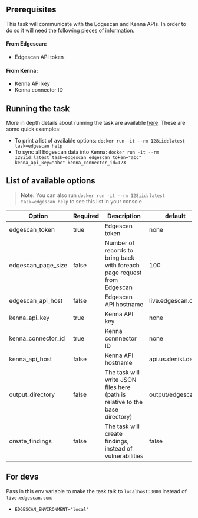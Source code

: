 ## Prerequisites

This task will communicate with the Edgescan and Kenna APIs. In order to do so it will need the following pieces of information.

#### From Edgescan:

- Edgescan API token

#### From Kenna:

- Kenna API key
- Kenna connector ID

## Running the task

More in depth details about running the task are available [here](https://github.com/denistreshchev/128iid/blob/main/README.md).
These are some quick examples:

- To print a list of available options: `docker run -it --rm 128iid:latest task=edgescan help`
- To sync all Edgescan data into Kenna: `docker run -it --rm 128iid:latest task=edgescan edgescan_token="abc" kenna_api_key="abc" kenna_connector_id=123`

## List of available options

> **Note:** You can also run `docker run -it --rm 128iid:latest task=edgescan help` to see this list in your console

| Option             | Required | Description                                                                  | default                  |
| ------------------ | -------- | ---------------------------------------------------------------------------- | ------------------------ |
| edgescan_token     | true     | Edgescan token                                                               | none                     |
| edgescan_page_size | false    | Number of records to bring back with foreach page request from Edgescan         | 100                      |
| edgescan_api_host  | false    | Edgescan API hostname                                                        | live.edgescan.com        |
| kenna_api_key      | true     | Kenna API key                                                                | none                     |
| kenna_connector_id | true     | Kenna connnector ID                                                          | none                     |
| kenna_api_host     | false    | Kenna API hostname                                                           | api.us.denist.dev |
| output_directory   | false    | The task will write JSON files here (path is relative to the base directory) | output/edgescan          |
| create_findings    | false    | The task will create findings, instead of vulnerabilities                    | false                    |

## For devs

Pass in this env variable to make the task talk to `localhost:3000` instead of `live.edgescan.com`:

- `EDGESCAN_ENVIRONMENT="local"`
